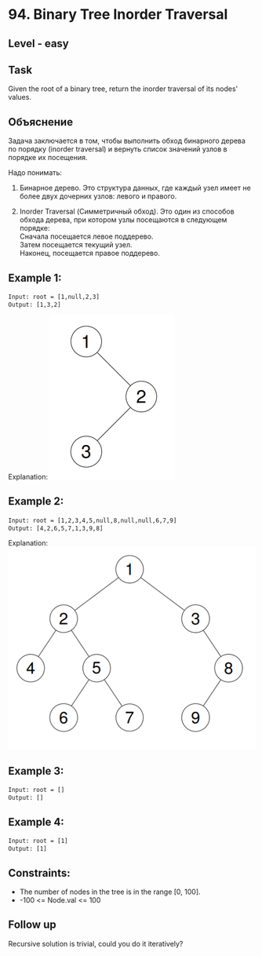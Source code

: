 # 94. Binary Tree Inorder Traversal


## Level - easy


## Task
Given the root of a binary tree, return the inorder traversal of its nodes' values.


## Объяснение
Задача заключается в том, чтобы выполнить обход бинарного дерева по порядку (inorder traversal) 
и вернуть список значений узлов в порядке их посещения.

Надо понимать:
1. Бинарное дерево.
Это структура данных, где каждый узел имеет не более двух дочерних узлов: левого и правого.

2. Inorder Traversal (Симметричный обход).
Это один из способов обхода дерева, при котором узлы посещаются в следующем порядке:  
Сначала посещается левое поддерево.  
Затем посещается текущий узел.  
Наконец, посещается правое поддерево.


## Example 1:
```
Input: root = [1,null,2,3]
Output: [1,3,2]
```

Explanation:
![alt text](image.png)


## Example 2:
```
Input: root = [1,2,3,4,5,null,8,null,null,6,7,9]
Output: [4,2,6,5,7,1,3,9,8]
```

Explanation:
![alt text](image-1.png)



## Example 3:
```
Input: root = []
Output: []
```


## Example 4:
```
Input: root = [1]
Output: [1]
```


## Constraints:
- The number of nodes in the tree is in the range [0, 100].
- -100 <= Node.val <= 100


## Follow up
Recursive solution is trivial, could you do it iteratively?